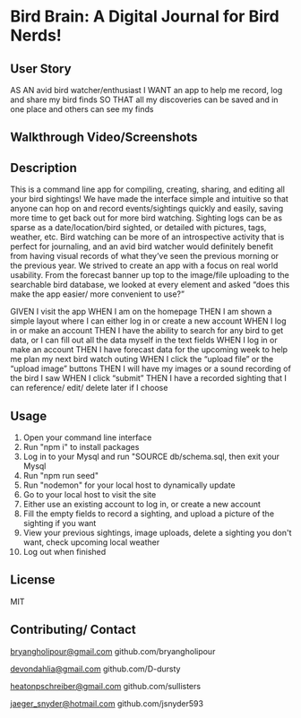 # Bird Brain: A Digital Journal for Bird Nerds!

## User Story

AS AN avid bird watcher/enthusiast
I WANT an app to help me record, log and share my bird finds
SO THAT all my discoveries can be saved and in one place and others can see my finds

## Walkthrough Video/Screenshots

## Description

This is a command line app for compiling, creating, sharing, and editing all your bird sightings! We have made the interface simple and intuitive so that anyone can hop on and record events/sightings quickly and easily, saving more time to get back out for more bird watching. Sighting logs can be as sparse as a date/location/bird sighted, or detailed with pictures, tags, weather, etc. Bird watching can be more of an introspective activity that is perfect for journaling, and an avid bird watcher would definitely benefit from having visual records of what they’ve seen the previous morning or the previous year. We strived to create an app with a focus on real world usability. From the forecast banner up top to the image/file uploading to the searchable bird database, we looked at every element and asked “does this make the app easier/ more convenient to use?”

GIVEN I visit the app
WHEN I am on the homepage
THEN I am shown a simple layout where I can either log in or create a new account
WHEN I log in or make an account
THEN I have the ability to search for any bird to get data, or I can fill out all the data myself in the text fields
WHEN I log in or make an account
THEN I have forecast data for the upcoming week to help me plan my next bird watch outing
WHEN I click the “upload file” or the “upload image” buttons
THEN I will have my images or a sound recording of the bird I saw
WHEN I click “submit”
THEN I have a recorded sighting that I can reference/ edit/ delete later if I choose


## Usage

1. Open your command line interface
2. Run "npm i" to install packages
3. Log in to your Mysql and run "SOURCE db/schema.sql, then exit your Mysql
4. Run "npm run seed"
5. Run "nodemon" for your local host to dynamically update
6. Go to your local host to visit the site
7. Either use an existing account to log in, or create a new account
8. Fill the empty fields to record a sighting, and upload a picture of the sighting if you want
9. View your previous sightings, image uploads, delete a sighting you don't want, check upcoming local weather
10. Log out when finished

## License

MIT

## Contributing/ Contact

bryangholipour@gmail.com
github.com/bryangholipour

devondahlia@gmail.com
github.com/D-dursty

heatonpschreiber@gmail.com
github.com/sullisters

jaeger_snyder@hotmail.com
github.com/jsnyder593
